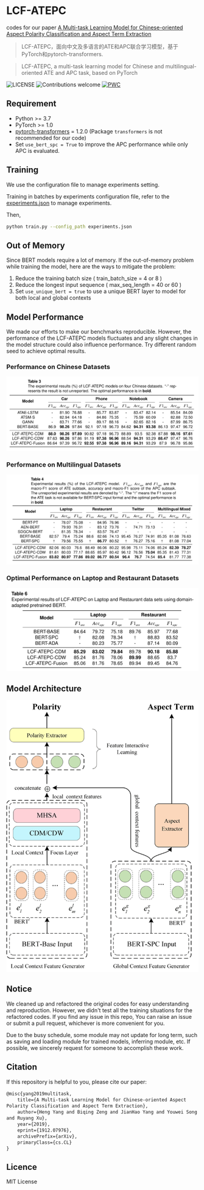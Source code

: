 # LCF-ATEPC

codes for our paper [A Multi-task Learning Model for Chinese-oriented Aspect Polarity Classification and Aspect Term Extraction](https://arxiv.org/abs/1912.07976)

> LCF-ATEPC，面向中文及多语言的ATE和APC联合学习模型，基于PyTorch和pytorch-transformers.

> LCF-ATEPC,  a multi-task learning model for Chinese and multilingual-oriented ATE and APC task, based on PyTorch

![LICENSE](https://img.shields.io/packagist/l/doctrine/orm.svg)
![Contributions welcome](https://img.shields.io/badge/contributions-welcome-brightgreen.svg)
[![PWC](https://img.shields.io/endpoint.svg?url=https://paperswithcode.com/badge/a-multi-task-learning-model-for-chinese/aspect-based-sentiment-analysis-on-semeval)](https://paperswithcode.com/sota/aspect-based-sentiment-analysis-on-semeval?p=a-multi-task-learning-model-for-chinese)

## Requirement

* Python >= 3.7
* PyTorch >= 1.0
* [pytorch-transformers](https://github.com/huggingface/pytorch-transformers) = 1.2.0 (Package ``transformers`` is not recommended for our code)
* Set `use_bert_spc = True` to improve the APC performance while only APC is evaluated.

## Training
We use the configuration file to manage experiments setting.

Training in batches by experiments configuration file, refer to the [experiments.json](experiments.json) to manage experiments.

Then, 
```sh
python train.py --config_path experiments.json
```

## Out of Memory

Since BERT models require a lot of memory. If the out-of-memory problem while training the model, here are the ways to mitigate the problem:
1. Reduce the training batch size ( train_batch_size = 4 or 8 )
2. Reduce the longest input sequence ( max_seq_length = 40 or 60 )
3. Set `use_unique_bert = true` to use a unique BERT layer to model for both local and global contexts

## Model Performance

We made our efforts to make our benchmarks reproducible. However, the performance of the LCF-ATEPC models fluctuates and any slight changes in the model structure could also influence performance. Try different random seed to achieve optimal results.

### Performance on Chinese Datasets

![chinese](assets/Chinese-results.png)

### Performance on Multilingual Datasets

![multilingual](assets/multilingual-results.png)

### Optimal Performance on Laptop and Restaurant Datasets

![semeval2014](assets/SemEval-2014-results.png)

## Model Architecture
![lcf](assets/lcf-atepc.png)

## Notice

We cleaned up and refactored the original codes for easy understanding and reproduction.
However, we didn't test all the training situations for the refactored codes. If you find any issue in this repo,
You can raise an issue or submit a pull request, whichever is more convenient for you.

Due to the busy schedule, some module may not update for long term, such as saving and loading module for trained models, inferring module, etc. If possible, we sincerely request for someone to accomplish these work.

## Citation

If this repository is helpful to you, please cite our paper:

    @misc{yang2019multitask,
        title={A Multi-task Learning Model for Chinese-oriented Aspect Polarity Classification and Aspect Term Extraction},
        author={Heng Yang and Biqing Zeng and JianHao Yang and Youwei Song and Ruyang Xu},
        year={2019},
        eprint={1912.07976},
        archivePrefix={arXiv},
        primaryClass={cs.CL}
    }

## Licence

MIT License

